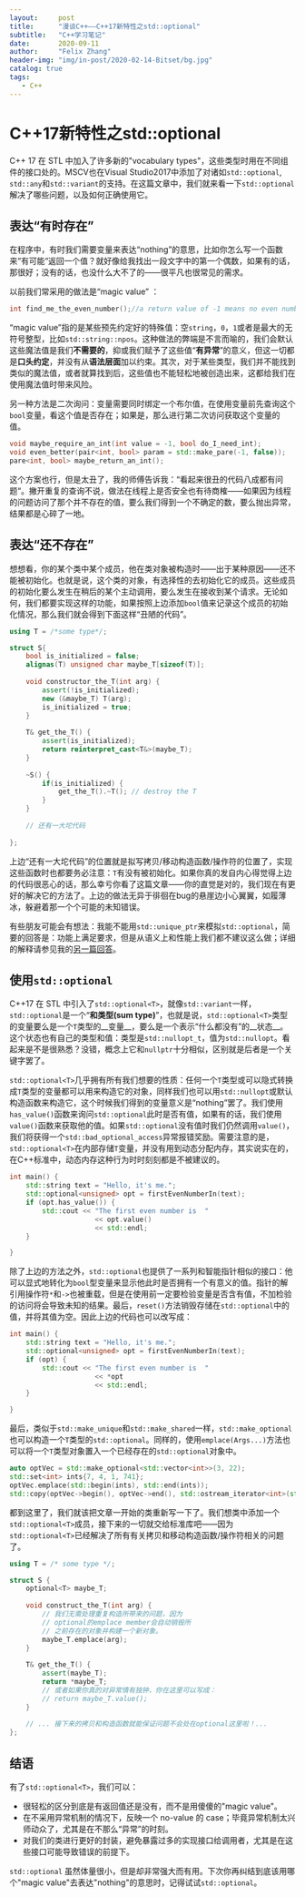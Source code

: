 ```yaml
---
layout:     post
title:      "漫谈C++——C++17新特性之std::optional"
subtitle:   "C++学习笔记"
date:       2020-09-11
author:     "Felix Zhang"
header-img: "img/in-post/2020-02-14-Bitset/bg.jpg"
catalog: true
tags:
   - C++
---
```


# C++17新特性之std::optional

C++ 17 在 STL 中加入了许多新的"vocabulary types"，这些类型时用在不同组件的接口处的。MSCV也在Visual Studio2017中添加了对诸如`std::optional`,` std::any`和`std::variant`的支持。在这篇文章中，我们就来看一下`std::optional`解决了哪些问题，以及如何正确使用它。


## 表达“有时存在”

在程序中，有时我们需要变量来表达“nothing”的意思，比如你怎么写一个函数来“有可能“返回一个值？就好像给我找出一段文字中的第一个偶数，如果有的话，那很好；没有的话，也没什么大不了的——很平凡也很常见的需求。

以前我们常采用的做法是“magic value” ：

~~~C++
int find_me_the_even_number();//a return value of -1 means no even number
~~~

“magic value”指的是某些预先约定好的特殊值：空`string`，`0`，`1`或者是最大的无符号整型，比如`std::string::npos`。这种做法的弊端是不言而喻的，我们会默认这些魔法值是我们**不需要的**，抑或我们赋予了这些值“**有异常**”的意义，但这一切都是**口头约定**，并没有从**语法层面**加以约束。其次，对于某些类型，我们并不能找到类似的魔法值，或者就算找到后，这些值也不能轻松地被创造出来，这都给我们在使用魔法值时带来风险。

另一种方法是二次询问：变量需要同时绑定一个布尔值，在使用变量前先查询这个`bool`变量，看这个值是否存在；如果是，那么进行第二次访问获取这个变量的值。

~~~C++
void maybe_require_an_int(int value = -1, bool do_I_need_int);
void even_better(pair<int, bool> param = std::make_pare(-1, false));
pare<int, bool> maybe_return_an_int();
~~~

这个方案也行，但是太丑了，我的师傅告诉我：“看起来很丑的代码八成都有问题“。撇开重复的查询不说，做法在线程上是否安全也有待商榷——如果因为线程的问题访问了那个并不存在的值，要么我们得到一个不确定的数，要么抛出异常，结果都是心碎了一地。

## 表达“还不存在”
想想看，你的某个类中某个成员，他在类对象被构造时——出于某种原因——还不能被初始化。也就是说，这个类的对象，有选择性的去初始化它的成员。这些成员的初始化要么发生在稍后的某个主动调用，要么发生在接收到某个请求。无论如何，我们都要实现这样的功能，如果按照上边添加`bool`值来记录这个成员的初始化情况，那么我们就会得到下面这样“丑陋的代码”。

~~~C++
using T = /*some type*/;

struct S{
	bool is_initialized = false;
	alignas(T) unsigned char maybe_T[sizeof(T)];
	
	void constructor_the_T(int arg) {
		assert(!is_initialized);
		new (&maybe_T) T(arg);
		is_initialized = true;
	}
	
	T& get_the_T() {
		assert(is_initialized);
		return reinterpret_cast<T&>(maybe_T);
	}
	
	~S() {
		if(is_initialized) {
			get_the_T().~T(); // destroy the T
		}
	}
	
	// 还有一大坨代码
  
};
~~~
上边“还有一大坨代码”的位置就是拟写拷贝/移动构造函数/操作符的位置了，实现这些函数时也都要务必注意：`T`有没有被初始化。如果你真的发自内心得觉得上边的代码很恶心的话，那么幸亏你看了这篇文章——你的直觉是对的，我们现在有更好的解决它的方法了。上边的做法无异于徘徊在bug的悬崖边小心翼翼，如履薄冰，躲避着那一个个可能的未知错误。

有些朋友可能会有想法：我能不能用`std::unique_ptr`来模拟`std::optional`，简要的回答是：功能上满足要求，但是从语义上和性能上我们都不建议这么做；详细的解释请参见我的[另一篇回答](https://www.zhihu.com/question/308138727/answer/1478701758)。

## 使用`std::optional`

C++17 在 STL 中引入了`std::optional<T>`，就像`std::variant`一样，`std::optional`是一个“__和类型(sum type)__”，也就是说，`std::optional<T>`类型的变量要么是一个`T`类型的__变量__，要么是一个表示“什么都没有”的__状态__。这个状态也有自己的类型和值：类型是`std::nullopt_t`，值为`std::nullopt`。看起来是不是很熟悉？没错，概念上它和`nullptr`十分相似，区别就是后者是一个关键字罢了。

`std::optional<T>`几乎拥有所有我们想要的性质：任何一个`T`类型或可以隐式转换成`T`类型的变量都可以用来构造它的对象，同样我们也可以用`std::nullopt`或默认构造函数来构造它，这个时候我们得到的变量意义是“nothing”罢了。我们使用`has_value()`函数来询问`std::optional`此时是否有值，如果有的话，我们使用`value()`函数来获取他的值。如果`std::optional`没有值时我们仍然调用`value()`，我们将获得一个`std::bad_optional_access`异常报错奖励。需要注意的是，`std::optional<T>`在内部存储`T`变量，并没有用到动态分配内存，其实说实在的，在C++标准中，动态内存这种行为时时刻刻都是不被建议的。

~~~C++
int main() {
	std::string text = "Hello, it's me.";
	std::optional<unsigned> opt = firstEvenNumberIn(text);
	if (opt.has_value()) {
		std::cout << "The first even number is  "
					 << opt.value()
					 << std::endl;
	}

}
~~~

除了上边的方法之外，`std::optional`也提供了一系列和智能指针相似的接口：他可以显式地转化为`bool`型变量来显示他此时是否拥有一个有意义的值。指针的解引用操作符`*`和`->`也被重载，但是在使用前一定要检验变量是否含有值，不加检验的访问将会导致未知的结果。最后，`reset()`方法销毁存储在`std::optional`中的值，并将其值为空。因此上边的代码也可以改写成：

~~~C++
int main() {
	std::string text = "Hello, it's me.";
	std::optional<unsigned> opt = firstEvenNumberIn(text);
	if (opt) {
		std::cout << "The first even number is  "
					 << *opt
					 << std::endl;
	}

}
~~~

最后，类似于`std::make_unique`和`std::make_shared`一样，`std::make_optional`也可以构造一个`T`类型的`std::optional`。同样的，使用`emplace(Args...)`方法也可以将一个`T`类型对象置入一个已经存在的`std::optional`对象中。

~~~C++
auto optVec = std::make_optional<std::vector<int>>(3, 22);
std::set<int> ints{7, 4, 1, 741};
optVec.emplace(std::begin(ints), std::end(ints));
std::copy(optVec->begin(), optVec->end(), std::ostream_iterator<int>(std::out, ", "));
~~~

都到这里了，我们就该把文章一开始的类重新写一下了。我们想类中添加一个`std::optional<T>`成员，接下来的一切就交给标准库吧——因为`std::optional<T>`已经解决了所有有关拷贝和移动构造函数/操作符相关的问题了。

~~~C++
using T = /* some type */;

struct S {
	optional<T> maybe_T;
	
	void construct_the_T(int arg) {
		// 我们无需处理重复构造所带来的问题，因为
		// optional的emplace member会自动销毁所
		// 之前存在的对象并构建一个新对象。
		maybe_T.emplace(arg);
	}
	
	T& get_the_T() {
		assert(maybe_T);
		return *maybe_T;
		// 或者如果你真的对异常情有独钟，你在这里可以写成：
		// return maybe_T.value();
	}
	
	// ... 接下来的拷贝和构造函数就能保证问题不会处在optional这里啦！...
};
~~~

## 结语

有了`std::optional<T>`，我们可以：

* 很轻松的区分到底是有返回值还是没有，而不是用傻傻的"magic value"。
* 在不采用异常机制的情况下，反映一个 no-value 的 case；毕竟异常机制太兴师动众了，尤其是在不那么“异常”的时刻。
* 对我们的类进行更好的封装，避免暴露过多的实现接口给调用者，尤其是在这些接口可能导致错误的前提下。

`std::optional` 虽然体量很小，但是却非常强大而有用。下次你再纠结到底该用哪个"magic value"去表达"nothing"的意思时，记得试试`std::optional`。

